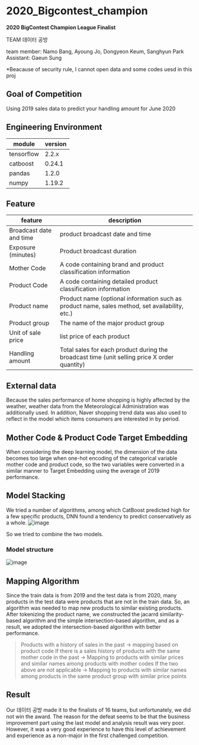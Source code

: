 # 2020_Bigcontest_champion
__2020 BigContest Champion League Finalist__

TEAM 데이터 공방

team member: Namo Bang, Ayoung Jo, Dongyeon Keum, Sanghyun Park Assistant: Gaeun Sung

*Beacause of security rule, I cannot open data and some codes uesd in this proj

## Goal of Competition
Using 2019 sales data to predict your handling amount for June 2020

## Engineering Environment
module|version
---|---
tensorflow|2.2.x
catboost|0.24.1
pandas|1.2.0
numpy|1.19.2

## Feature
feature|description
---|---
Broadcast date and time|product broadcast date and time
Exposure (minutes)|Product broadcast duration
Mother Code|A code containing brand and product classification information
Product Code|A code containing detailed product classification information
Product name|Product name (optional information such as product name, sales method, set availability, etc.)
Product group|The name of the major product group
Unit of sale price|list price of each product
Handling amount|Total sales for each product during the broadcast time (unit selling price X order quantity)

## External data
Because the sales performance of home shopping is highly affected by the weather, weather data from the Meteorological Administration was additionally used. In addition, Naver shopping trend data was also used to reflect in the model which items consumers are interested in by period.

## Mother Code & Product Code Target Embedding
When considering the deep learning model, the dimension of the data becomes too large when one-hot encoding of the categorical variable mother code and product code, so the two variables were converted in a similar manner to Target Embedding using the average of 2019 performance.

## Model Stacking
We tried a number of algorithms, among which CatBoost predicted high for a few specific products, DNN found a tendency to predict conservatively as a whole.
![image](https://user-images.githubusercontent.com/48271454/105502911-5067c980-5d09-11eb-8796-2222cafab5ec.png)

So we tried to combine the two models.

### Model structure
![image](https://user-images.githubusercontent.com/48271454/105503294-be13f580-5d09-11eb-9b5f-3d21b5545441.png)

## Mapping Algorithm
Since the train data is from 2019 and the test data is from 2020, many products in the test data were products that are not in the train data. So, an algorithm was needed to map new products to similar existing products. After tokenizing the product name, we constructed the jacarrd similarity-based algorithm and the simple intersection-based algorithm, and as a result, we adopted the intersection-based algorithm with better performance.

>Products with a history of sales in the past → mapping based on product code
>If there is a sales history of products with the same mother code in the past → Mapping to products with similar prices and similar names among products with mother codes
>If the two above are not applicable → Mapping to products with similar names among products in the same product group with similar price points

## Result
Our 데이터 공방 made it to the finalists of 16 teams, but unfortunately, we did not win the award. The reason for the defeat seems to be that the business improvement part using the last model and analysis result was very poor. However, it was a very good experience to have this level of achievement and experience as a non-major in the first challenged competition.
